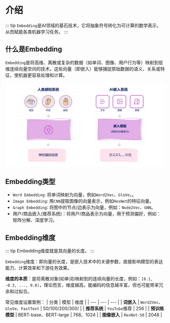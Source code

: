 # 介绍
::: tip
`Embedding`是AI领域的基石技术，它将抽象符号转化为可计算的数学表示，从而赋能各类机器学习任务。
:::

## 什么是Embedding
`Embedding`是将高维、离散或复杂的数据（如单词、图像、用户行为等）映射到低维连续向量空间的技术。这些向量（即嵌入）能够捕捉原始数据的语义、关系或特征，使机器更容易处理和计算。

![Embedding](../../images/rag/rag_embedding.png)

## Embedding类型

* `Word Embedding`: 将单词映射为向量，例如`Word2Vec`、`GloVe`，。
* `Image Embedding`: 用`CNN`提取图像的向量表示，例如`ResNet`的特征向量。
* `Graph Embedding`: 将图中的节点/边表示为向量，例如：`Node2Vec`、`GNN`。
* 用户/商品嵌入(推荐系统)：将用户/商品表示为向量，用于预测偏好，例如：矩阵分解、深度学习。

## Embedding维度
::: tip
Embedding维度就是其向量的长度。
:::

`Embedding`维度：即向量的长度，是嵌入技术中的关键参数，直接影响模型的表达能力、计算效率和下游任务效果。

**维度的本质**：是将离散对象(如单词)映射到的连续向量的长度，例如：`[0.1, -0.3, ..., 0.8]`，理论而言，维度越高，能编码的信息越丰富，但也可能带来冗余和过拟合。

常见维度设置案例：
| 分类 | 模型 | 维度 |
| --- | --- | --- |
| **词嵌入** | `Word2Vec`、`GloVe`、`FastText` | 50/100/200/300/ |
| **推荐系统** | `YouTube`推荐 | 256 |
| **预训练模型** | BERT-base、BERT-large | 768、1024 |
| **图像嵌入** | `ResNet-50` | 2048 |

